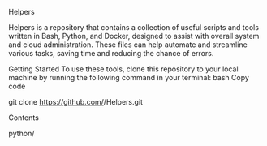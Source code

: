 Helpers

Helpers is a repository that contains a collection of useful scripts and tools written in Bash, Python, and Docker, designed to assist with overall system and cloud administration. These files can help automate and streamline various tasks, saving time and reducing the chance of errors.

Getting Started
To use these tools, clone this repository to your local machine by running the following command in your terminal:
bash Copy code
  
  git clone https://github.com/<username>/Helpers.git

Contents

python/